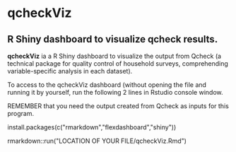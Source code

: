 # qcheckViz
## R Shiny dashboard to visualize qcheck results.

**qcheckViz** ia a R Shiny dashboard to visualize the output from Qcheck (a technical package for quality control of household surveys, comprehending variable-specific analysis in each dataset).

To access to the qcheckViz dashboard (without opening the file and running it by yourself, run the following 2 lines in Rstudio console window. 

REMEMBER that you need the output created from Qcheck as inputs for this program. 

install.packages(c("rmarkdown","flexdashboard","shiny"))

rmarkdown::run("LOCATION OF YOUR FILE/qcheckViz.Rmd")
